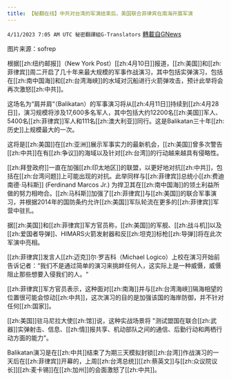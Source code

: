 ```yaml
---
title: 【秘翻在线】中共对台湾的军演结束后，美国联合菲律宾在南海开展军演
---
```

`4/11/2023 7:05 AM UTC 秘密翻譯組G-Translators` [轉載自GNews](https://gnews.org/articles/1084765)

         

图片来源：sofrep

根据[[zh:纽约邮报]]（New York Post）[[zh:4月10日]]报道，[[zh:美国]]和[[zh:菲律宾]]周二开启了几十年来最大规模的军事作战演习，其中包括实弹演习，包括在[[zh:南中国海]]和[[zh:台湾海峡]]的水域对沉船进行火箭弹攻击，预计此举将会再次激怒[[zh:中共]]。

这场名为“肩并肩“（Balikatan）的军事演习将从[[zh:4月11日]]持续到[[zh:4月28日]]，演习规模将涉及17,600多名军人，其中包括大约12200名[[zh:美国]]军人、5400名[[zh:菲律宾]]军人和111名[[zh:澳大利亚]]同行。这是Balikatan三十年[[zh:历史]]上规模最大的一次。

这将是[[zh:美国]]在[[zh:亚洲]]展示军事实力的最新机会，[[zh:美国]]曾多次警告[[zh:中共]]在有[[zh:争议]]的海域以及针对[[zh:台湾]]的行动越来越具有侵略性。

[[zh:拜登政府]]一直在加强[[zh:印太地区]]的联盟，以更好地对抗[[zh:中共]]，包括在[[zh:台湾问题]]上可能出现的对抗。此举同样与[[zh:菲律宾]]总统小[[zh:费迪南德·马科斯]] (Ferdinand Marcos Jr.) 为捍卫其在[[zh:南中国海]]的领土利益所做的努力相吻合。[[zh:马科斯]]加强了[[zh:菲律宾]]与[[zh:美国]]的联合军事演习，并根据2014年的国防条约允许[[zh:美国]]军队轮流在更多的[[zh:菲律宾]]军营中驻扎。

据[[zh:美国]]和[[zh:菲律宾]]军方官员称，[[zh:美国]]的军舰、[[zh:战斗机]]以及[[zh:爱国者导弹]]、HIMARS火箭发射器和反[[zh:坦克]]标枪[[zh:导弹]]将在此次军演中亮相。

[[zh:菲律宾]]发言人[[zh:迈克]]尔·罗吉科（Michael Logico）上校在演习开始前告诉记者：“我们不是通过简单的演习来挑衅任何人，这实际上是一种威慑，威慑阻止那些想要入侵我们的人。“

[[zh:菲律宾]]军方官员表示，这种面对[[zh:南海]]并与[[zh:台湾海峡]]隔海相望的位置很可能会惊动[[zh:中共]]，这次演习的目的是加强该国的海岸防御，并不针对任何[[zh:国家]]。

[[zh:美国]]驻马尼拉大使[[zh:馆]]说，这种实战场景将 "测试盟国在联合[[zh:武器]]实弹射击、信息、[[zh:情]]报共享、机动部队之间的通信、后勤行动和两栖行动方面的能力"。

Balikatan演习是在[[zh:中共]]结束了为期三天模拟封锁[[zh:台湾]]作战演习的一天后在[[zh:菲律宾]]开幕的，上周[[zh:台湾总统]][[zh:蔡英文]]与[[zh:众议院议长]][[zh:麦卡锡]]在[[zh:加州]]的会面激怒了[[zh:中共]]。
